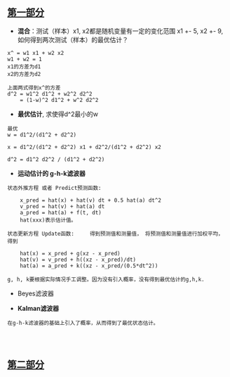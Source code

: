 ## [第一部分](https://www.zhihu.com/topic/20016366/hot)

- **混合**：测试（样本）x1, x2都是随机变量有一定的变化范围 x1 +- 5, x2 +- 9, 如何得到两次测试（样本）的最优估计？
```
x^ = w1 x1 + w2 x2
w1 + w2 = 1
x1的方差为d1
x2的方差为d2

上面两式得到x^的方差
d^2 = w1^2 d1^2 + w2^2 d2^2
    = (1-w)^2 d1^2 + w^2 d2^2
```

- **最优估计**, 求使得d^2最小的w
```
最优
w = d1^2/(d1^2 + d2^2)

x = d1^2/(d1^2 + d2^2) x1 + d2^2/(d1^2 + d2^2) x2

d^2 = d1^2 d2^2 / (d1^2 + d2^2)
```

- **运动估计的 g-h-k滤波器**
```
状态外推方程 或者 Predict预测函数:

    x_pred = hat(x) + hat(v) dt + 0.5 hat(a) dt^2
    v_pred = hat(v) + hat(a) dt
    a_pred = hat(a) + f(t, dt)
    hat(xxx)表示估计值。

状态更新方程 Update函数:     得到预测值和测量值， 将预测值和测量值进行加权平均，得到

    hat(x) = x_pred + g(xz - x_pred)
    hat(v) = v_pred + h((xz - x_pred)/dt)
    hat(a) = a_pred + k((xz - x_pred/(0.5*dt^2))

g, h, k要根据实际情况手工调整。因为没有引入概率，没有得到最优估计的g,h,k.
```

- Beyes滤波器

- **Kalman滤波器**
```
在g-h-k滤波器的基础上引入了概率，从而得到了最优状态估计。




```

## [第二部分](https://github.com/kcg2015/Vehicle-Detection-and-Tracking)

